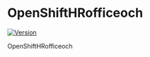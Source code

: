 # OpenShiftHRofficeoch

[![Version](https://img.shields.io/nuget/v/OpenShiftHRofficeoch.svg)](https://www.nuget.org/packages/OpenShiftHRofficeoch/)

OpenShiftHRofficeoch
